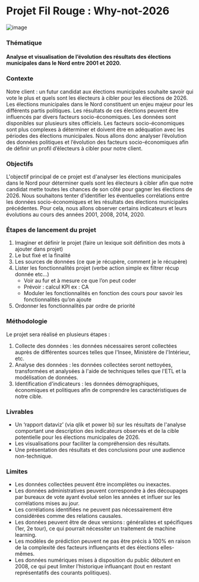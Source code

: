 # Projet Fil Rouge  :   Why-not-2026
                                                  
   ![image](https://user-images.githubusercontent.com/125453724/220854246-262ee776-a398-41ed-b96f-4e1a0c5fa024.png)  

### Thématique 
#### Analyse et visualisation de l’évolution des résultats des élections municipales dans le Nord entre 2001 et 2020.

### Contexte 
Notre client : un futur candidat aux élections municipales souhaite savoir qui vote le plus et quels sont les électeurs à cibler pour les élections de 2026.
Les élections municipales dans le Nord constituent un enjeu majeur pour les différents partis politiques. Les résultats de ces élections peuvent être influencés par divers facteurs socio-économiques. Les données sont disponibles sur plusieurs sites officiels. Les facteurs socio-économiques sont plus complexes à déterminer et doivent être en adéquation avec les périodes des élections municipales. Nous allons donc analyser l’évolution des données politiques et l’évolution des facteurs socio-économiques afin de définir un profil d’électeurs à cibler pour notre client. 

### Objectifs 

L'objectif principal de ce projet est d'analyser les élections municipales dans le Nord pour déterminer quels sont les électeurs à cibler afin que notre candidat mette toutes les chances de son côté pour gagner les élections de 2026. 
Nous souhaitons tenter d’identifier les éventuelles corrélations entre les données socio-économiques et les résultats des élections municipales précédentes. Pour cela, nous allons observer certains indicateurs et leurs évolutions au cours des années 2001, 2008, 2014, 2020.

### Étapes de lancement du projet

 1. Imaginer et définir le projet (faire un lexique soit définition des mots à ajouter dans projet)
 2. Le but fixé et la finalité
 3. Les sources de données (ce que je récupère, comment je le récupère)
 4. Lister  les fonctionnalités projet (verbe action simple ex filtrer récup donnée etc…)
     - Voir au fur et à mesure ce que l’on peut coder 
     - Prévoir : calcul KPI ex : CA
     - Moduler les fonctionnalités en fonction des cours pour savoir les fonctionnalités qu’on ajoute 
 5. Ordonner les fonctionnalités par ordre de priorité 

### Méthodologie

Le projet sera réalisé en plusieurs étapes :
  1.	Collecte des données : les données nécessaires seront collectées auprès de différentes sources telles que l'Insee, Ministère de l'Intérieur, etc.
  2.	Analyse des données : les données collectées seront nettoyées, transformées et analysées à l'aide de techniques telles que l'ETL et la modélisation de données.
  3.	Identification d'indicateurs : les données démographiques, économiques et politiques afin de comprendre les caractéristiques de notre cible.

### Livrables 

- Un ‘rapport dataviz’ (via qlik et power bi) sur les résultats de l'analyse comportant une description des indicateurs observés et de la cible potentielle pour les élections municipales de 2026.
- Les visualisations pour faciliter la compréhension des résultats. 
- Une présentation des résultats et des conclusions pour une audience non-technique. 

### Limites 

- Les données collectées peuvent être incomplètes ou inexactes. 
- Les données administratives peuvent correspondre à des découpages par bureaux de vote ayant évolué selon les années et influer sur les corrélations mises au jour.
- Les corrélations identifiées ne peuvent pas nécessairement être considérées comme des relations causales. 
- Les données peuvent être de deux versions : généralistes et spécifiques (1er, 2e tour), ce qui pourrait nécessiter un traitement de machine learning. 
- Les modèles de prédiction peuvent ne pas être précis à 100% en raison de la complexité des facteurs influençants et des élections elles-mêmes. 
- Les données numériques mises à disposition du public débutent en 2008, ce qui peut limiter l’historique influançant (tout en restant représentatifs des courants politiques). 

 

